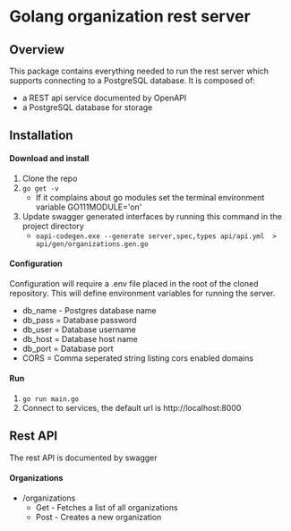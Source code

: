 # Golang organization rest server

## Overview

This package contains everything needed to run the rest server which supports connecting to a PostgreSQL database.
It is composed of:
- a REST api service documented by OpenAPI
- a PostgreSQL database for storage

## Installation
#### Download and install
1) Clone the repo 
2) ```go get -v```
    - If it complains about go modules set the terminal environment variable GO111MODULE='on'
3) Update swagger generated interfaces by running this command in the project directory
    - ``` oapi-codegen.exe --generate server,spec,types api/api.yml  > api/gen/organizations.gen.go ```

#### Configuration
Configuration will require a .env file placed in the root of the cloned repository. This will define environment variables for running the server. 
- db_name - Postgres database name
- db_pass = Database password
- db_user = Database username
- db_host = Database host name
- db_port = Database port
- CORS = Comma seperated string listing cors enabled domains

#### Run
1) ```go run main.go```
2) Connect to services, the default url is http://localhost:8000



## Rest API
The rest API is documented by swagger
#### Organizations
- /organizations
  - Get - Fetches a list of all organizations
  - Post - Creates a new organization
